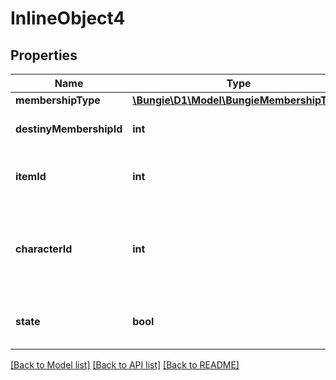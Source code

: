 # InlineObject4

## Properties
Name | Type | Description | Notes
------------ | ------------- | ------------- | -------------
**membershipType** | [**\Bungie\D1\Model\BungieMembershipType**](BungieMembershipType.md) |  | [optional] 
**destinyMembershipId** | **int** | Destiny membership ID. | [optional] 
**itemId** | **int** | The unique item hash of the quest item. | [optional] 
**characterId** | **int** | A valid characterId that is associated with the given account. | [optional] 
**state** | **bool** | true &#x3D; tracked, false &#x3D; not-tracked | [optional] 

[[Back to Model list]](../README.md#documentation-for-models) [[Back to API list]](../README.md#documentation-for-api-endpoints) [[Back to README]](../README.md)


